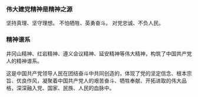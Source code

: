 
### 伟大建党精神是精神之源

坚持真理、坚守理想。
不怕牺牲、英勇奋斗。
对党忠诚、不负人民。
### 精神谱系

井冈山精神、红岩精神、遵义会议精神、延安精神等伟大精神，构筑了中国共产党人的精神谱系。

这是中国共产党领导人民在团结奋斗中共同创造的，体现了党的坚定信念、根本宗旨、优良作风，凝聚着中国共产党人的艰苦奋斗、牺牲奉献、开拓进取的伟大品格，深深融入党、国家、民族、人民的血脉中。